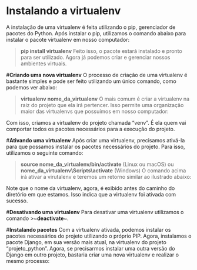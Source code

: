 # **Instalando a virtualenv**
A instalação de uma virtualenv é feita utilizando o pip, gerenciador de pacotes do Python. 
Após instalar o pip, utilizamos o comando abaixo para instalar o pacote virtualenv em nosso computador:

>**pip install virtualenv**
Feito isso, o pacote estará instalado e pronto para ser utilizado. Agora já podemos criar e gerenciar nossos ambientes virtuais.

#**Criando uma nova virtualenv**
O processo de criação de uma virtualenv é bastante simples e pode ser feito utilizando um único comando, como podemos ver abaixo:

>**virtualenv nome_da_virtualenv**
O mais comum é criar a virtualenv na raiz do projeto que ela irá pertencer. Isso permite uma organização maior das virtualenvs que possuímos em nosso computador:

Com isso, criamos a virtualenv do projeto chamada “venv”. É ela quem vai comportar todos os pacotes necessários para a execução do projeto.

#**Ativando uma virtualenv**
Após criar uma virtualenv, precisamos ativá-la para que possamos instalar os pacotes necessários do projeto. Para isso, utilizamos o seguinte comando:

>**source nome_da_virtualenv/bin/activate** (Linux ou macOS)
ou
>**nome_da_virtualenv\Scripts\activate** (Windows)
O comando acima irá ativar a virutalenv e teremos um retorno similar ao ilustrado abaixo:


Note que o nome da virtualenv, agora, é exibido antes do caminho do diretório em que estamos. Isso indica que a virtualenv foi ativada com sucesso.

#**Desativando uma virtualenv**
Para desativar uma virtualenv utilizamos o comando >~**deactivate**~.

#**Instalando pacotes**
Com a virtualenv ativada, podemos instalar os pacotes necessários do projeto utilizando o próprio PIP.
Agora, instalamos o pacote Django, em sua versão mais atual, na virtualenv do projeto “projeto_python”.
Agora, se precisarmos instalar uma outra versão do Django em outro projeto, bastaria criar uma nova virtualenv e realizar o mesmo processo:
